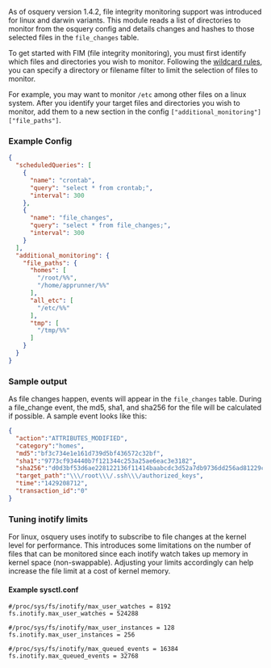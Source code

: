 As of osquery version 1.4.2, file integrity monitoring support was introduced for linux and darwin variants.  This module reads a list of directories to monitor from the osquery config and details changes and hashes to those selected files in the `file_changes` table.

To get started with FIM (file integrity monitoring), you must first identify which files and directories you wish to monitor. Following the [wildcard rules](../development/wildcard-rules/), you can specify a directory or filename filter to limit the selection of files to monitor.

For example, you may want to monitor `/etc` among other files on a linux system.  After you identify your target files and directories you wish to monitor, add them to a new section in the config `["additional_monitoring"]["file_paths"]`.  

### Example Config

```json
{
  "scheduledQueries": [
    {
      "name": "crontab",
      "query": "select * from crontab;",
      "interval": 300
    },
    {
      "name": "file_changes",
      "query": "select * from file_changes;",
      "interval": 300
    }
  ],
  "additional_monitoring": {
    "file_paths": {
      "homes": [
        "/root/%%",
        "/home/apprunner/%%"
      ],
      "all_etc": [
        "/etc/%%"
      ],
      "tmp": [
        "/tmp/%%"
      ]
    }
  }
}
```

### Sample output

As file changes happen, events will appear in the `file_changes` table.  During a file_change event, the md5, sha1, and sha256 for the file will be calculated if possible.  A sample event looks like this:

```json
{
  "action":"ATTRIBUTES_MODIFIED",
  "category":"homes",
  "md5":"bf3c734e1e161d739d5bf436572c32bf",
  "sha1":"9773cf934440b7f121344c253a25ae6eac3e3182",
  "sha256":"d0d3bf53d6ae228122136f11414baabcdc3d52a7db9736dd256ad81229c8bfac",
  "target_path":"\\\/root\\\/.ssh\\\/authorized_keys",
  "time":"1429208712",
  "transaction_id":"0"
}
```

### Tuning inotify limits

For linux, osquery uses inotify to subscribe to file changes at the kernel level for performance.  This introduces some limitations on the number of files that can be monitored since each inotify watch takes up memory in kernel space (non-swappable).  Adjusting your limits accordingly can help increase the file limit at a cost of kernel memory.

#### Example sysctl.conf

```
#/proc/sys/fs/inotify/max_user_watches = 8192
fs.inotify.max_user_watches = 524288

#/proc/sys/fs/inotify/max_user_instances = 128
fs.inotify.max_user_instances = 256

#/proc/sys/fs/inotify/max_queued_events = 16384
fs.inotify.max_queued_events = 32768
```
